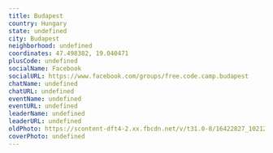 ```yaml
---
title: Budapest
country: Hungary
state: undefined
city: Budapest
neighborhood: undefined
coordinates: 47.498382, 19.040471
plusCode: undefined
socialName: Facebook
socialURL: https://www.facebook.com/groups/free.code.camp.budapest
chatName: undefined
chatURL: undefined
eventName: undefined
eventURL: undefined
leaderName: undefined
leaderURL: undefined
oldPhoto: https://scontent-dft4-2.xx.fbcdn.net/v/t31.0-8/16422827_10212070505817876_1832109569957606560_o.jpg?oh=7f32cfda598b465311a844a58b391d60&oe=59620B54
coverPhoto: undefined
---
```

